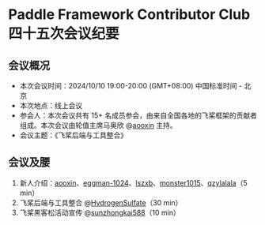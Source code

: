 # Paddle Framework Contributor Club 四十五次会议纪要

## 会议概况

- 本次会议时间：2024/10/10 19:00-20:00 (GMT+08:00) 中国标准时间 - 北京
- 本次地点：线上会议
- 参会人：本次会议共有 15+ 名成员参会，由来自全国各地的飞桨框架的贡献者组成。本次会议由轮值主席马奥欣 @[aooxin](https://github.com/aooxin) 主持。
- 会议主题：《飞桨后端与工具整合》

## 会议及腰

1. 新人介绍：[aooxin](https://github.com/aooxin)、[eggman-1024](https://github.com/eggman-1024)、[lszxb](https://github.com/lszxb)、[monster1015](https://github.com/monster1015)、[qzylalala](https://github.com/qzylalala)（5 min）
2. 飞桨后端与工具整合 @[HydrogenSulfate](https://github.com/HydrogenSulfate)（30 min）
3. 飞桨黑客松活动宣传 @[sunzhongkai588](https://github.com/sunzhongkai588)（10 min）
